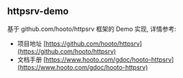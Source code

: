 ## httpsrv-demo

基于 github.com/hooto/httpsrv 框架的 Demo 实现, 详情参考:

* 项目地址 [https://github.com/hooto/httpsrv](https://github.com/hooto/httpsrv)
* 文档手册 [https://www.hooto.com/gdoc/hooto-httpsrv](https://www.hooto.com/gdoc/hooto-httpsrv)



